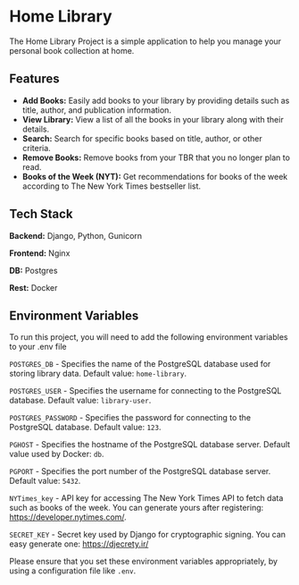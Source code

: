 
# Home Library

The Home Library Project is a simple application to help you manage your personal book collection at home.


## Features

- **Add Books:** Easily add books to your library by providing details such as title, author, and publication information.
- **View Library:** View a list of all the books in your library along with their details.
- **Search:** Search for specific books based on title, author, or other criteria.
- **Remove Books:** Remove books from your TBR that you no longer plan to read.
- **Books of the Week (NYT):** Get recommendations for books of the week according to The New York Times bestseller list.

## Tech Stack

**Backend:** Django, Python, Gunicorn

**Frontend:** Nginx

**DB:** Postgres

**Rest:** Docker


## Environment Variables

To run this project, you will need to add the following environment variables to your .env file

`POSTGRES_DB` - Specifies the name of the PostgreSQL database used for storing library data. Default value: `home-library`.

`POSTGRES_USER` - Specifies the username for connecting to the PostgreSQL database. Default value: `library-user`.

`POSTGRES_PASSWORD` - Specifies the password for connecting to the PostgreSQL database. Default value: `123`.

`PGHOST` - Specifies the hostname of the PostgreSQL database server. Default value used by Docker: `db`.

`PGPORT` - Specifies the port number of the PostgreSQL database server. Default value: `5432`.

`NYTimes_key` - API key for accessing The New York Times API to fetch data such as books of the week. You can generate yours after registering: https://developer.nytimes.com/.

`SECRET_KEY` - Secret key used by Django for cryptographic signing. You can easy generate one: https://djecrety.ir/

Please ensure that you set these environment variables appropriately, by using a configuration file like `.env`.